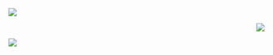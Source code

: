 <p align="left">
<img src="https://lanyard.cnrad.dev/api/966616087976378369?hideTimestamp=false&hideBadges=false&idleMessage=DEVELOPER%20FULL-STACK%20AND%20CYBERSECURITY%20ENTHUSIAST"/>
</p>
<p align="right">
<img src="https://github-readme-stats.vercel.app/api/top-langs?username=0xYazuko&show_icons=true&hide_border=true&theme=tokyonight&layout=compact"/>
</p>
<img src="https://metrics.lecoq.io/0xYazuko"/>
